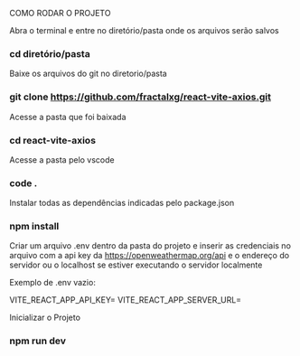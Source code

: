 COMO RODAR O PROJETO

Abra o terminal e entre no diretório/pasta onde os arquivos serão salvos
### cd diretório/pasta

Baixe os arquivos do git no diretorio/pasta
### git clone https://github.com/fractalxg/react-vite-axios.git

Acesse a pasta que foi baixada
### cd react-vite-axios

Acesse a pasta pelo vscode
### code .

Instalar todas as dependências indicadas pelo package.json
### npm install

Criar um arquivo .env dentro da pasta do projeto e inserir as credenciais no arquivo com a api key da https://openweathermap.org/api e o endereço do servidor ou o localhost se estiver executando o servidor localmente

Exemplo de .env vazio:

VITE_REACT_APP_API_KEY=
VITE_REACT_APP_SERVER_URL=

Inicializar o Projeto
### npm run dev


